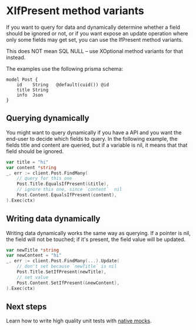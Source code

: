 # XIfPresent method variants

If you want to query for data and dynamically determine whether a field should be ignored or not, or if you want expose an update operation where only some fields may get set, you can use the IfPresent method variants.

This does NOT mean SQL NULL – use XOptional method variants for that instead.

The examples use the following prisma schema:

```prisma
model Post {
    id    String   @default(cuid()) @id
    title String
    info  Json
}
```

## Querying dynamically

You might want to query dynamically if you have a API and you want the end-user to decide which fields to query. In the following example, the fields title and content are queried, but if a variable is nil, it means that that field  should be ignored.

```go
var title = "hi"
var content *string
_, err := client.Post.FindMany(
    // query for this one
    Post.Title.EqualsIfPresent(&title),
    // ignore this one, since `content`  nil
    Post.Content.EqualsIfPresent(content),
).Exec(ctx)
```

## Writing data dynamically

Writing data dynamically works the same way as querying. If a pointer is nil, the field will not be touched; if it's present, the field value will be updated.

```go
var newTitle *string
var newContent = "hi"
_, err := client.Post.FindMany(...).Update(
    // don't set because `newTitle` is nil
    Post.Title.SetIfPresent(newTitle),
    // set value
    Post.Content.SetIfPresent(&newContent),
).Exec(ctx)
```

## Next steps

Learn how to write high quality unit tests with [native mocks](14-mocks.md).
